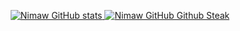 <p align="center" style"dir:rtl">
  <a href="https://github.com/Nimaw/">
  <img src="https://github-readme-stats.vercel.app/api?username=nimaw&show_icons=true&theme=monokai" alt="Nimaw GitHub stats" />
</a>
<a href="https://github.com/Nimaw/">
  <img src="https://github-readme-streak-stats.herokuapp.com/?user=aminesmkhani&theme=monokai" alt="Nimaw GitHub Github Steak" />
</a>



</p>
